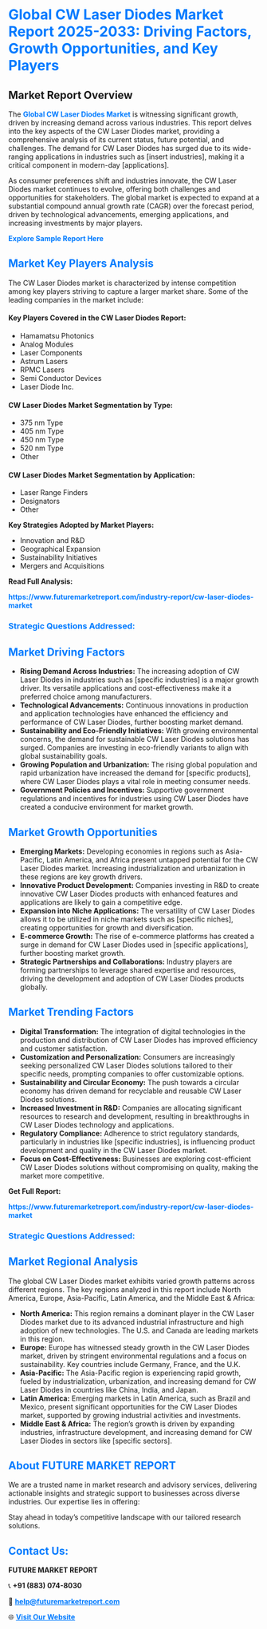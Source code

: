 <h1 style="color: #007BFF;">Global CW Laser Diodes Market Report 2025-2033: Driving Factors, Growth Opportunities, and Key Players</h1>

<section id="overview">
<h2>Market Report Overview</h2>
<p>The <a href="https://www.futuremarketreport.com/industry-report/cw-laser-diodes-market" style="color: #007BFF; text-decoration: none;"><strong>Global CW Laser Diodes Market</strong></a> is witnessing significant growth, driven by increasing demand across various industries. This report delves into the key aspects of the CW Laser Diodes market, providing a comprehensive analysis of its current status, future potential, and challenges. The demand for CW Laser Diodes has surged due to its wide-ranging applications in industries such as [insert industries], making it a critical component in modern-day [applications].</p>
<p>As consumer preferences shift and industries innovate, the CW Laser Diodes market continues to evolve, offering both challenges and opportunities for stakeholders. The global market is expected to expand at a substantial compound annual growth rate (CAGR) over the forecast period, driven by technological advancements, emerging applications, and increasing investments by major players.</p>
</section>

<section id="overview">
<p><a href="https://www.futuremarketreport.com/request-sample/reportId=115858" style="color: #007BFF; text-decoration: none;"><strong>Explore Sample Report Here</strong></a></p>
</section>

<section id="key-players">
<h2 style="color: #007BFF;">Market Key Players Analysis</h2>
<p>The CW Laser Diodes market is characterized by intense competition among key players striving to capture a larger market share. Some of the leading companies in the market include:</p>
<h4>Key Players Covered in the CW Laser Diodes Report:</h4>
<ul><li>Hamamatsu Photonics</li><li>Analog Modules</li><li>Laser Components</li><li>Astrum Lasers</li><li>RPMC Lasers</li><li>Semi Conductor Devices</li><li>Laser Diode Inc.</li></ul>
<h4>CW Laser Diodes Market Segmentation by Type:</h4>
<ul><li>375 nm Type</li><li>405 nm Type</li><li>450 nm Type</li><li>520 nm Type</li><li>Other</li></ul>

<h4>CW Laser Diodes Market Segmentation by Application:</h4>
<ul><li>Laser Range Finders</li><li>Designators</li><li>Other</li></ul>
<p><strong>Key Strategies Adopted by Market Players:</strong></p>
<ul>
<li>Innovation and R&D</li>
<li>Geographical Expansion</li>
<li>Sustainability Initiatives</li>
<li>Mergers and Acquisitions</li>
</ul>
</section>

<section>
<p><strong>Read Full Analysis: </strong></p><a href="https://www.futuremarketreport.com/industry-report/cw-laser-diodes-market" style="color: #007BFF; text-decoration: none;"><strong>https://www.futuremarketreport.com/industry-report/cw-laser-diodes-market</strong></a>
<h3 style="color: #007BFF;">Strategic Questions Addressed:</h3>
</section>

<section id="driving-factors">
<h2 style="color: #007BFF;">Market Driving Factors</h2>
<ul>
<li><strong>Rising Demand Across Industries:</strong> The increasing adoption of CW Laser Diodes in industries such as [specific industries] is a major growth driver. Its versatile applications and cost-effectiveness make it a preferred choice among manufacturers.</li>
<li><strong>Technological Advancements:</strong> Continuous innovations in production and application technologies have enhanced the efficiency and performance of CW Laser Diodes, further boosting market demand.</li>
<li><strong>Sustainability and Eco-Friendly Initiatives:</strong> With growing environmental concerns, the demand for sustainable CW Laser Diodes solutions has surged. Companies are investing in eco-friendly variants to align with global sustainability goals.</li>
<li><strong>Growing Population and Urbanization:</strong> The rising global population and rapid urbanization have increased the demand for [specific products], where CW Laser Diodes plays a vital role in meeting consumer needs.</li>
<li><strong>Government Policies and Incentives:</strong> Supportive government regulations and incentives for industries using CW Laser Diodes have created a conducive environment for market growth.</li>
</ul>
</section>

<section id="growth-opportunities">
<h2 style="color: #007BFF;">Market Growth Opportunities</h2>
<ul>
<li><strong>Emerging Markets:</strong> Developing economies in regions such as Asia-Pacific, Latin America, and Africa present untapped potential for the CW Laser Diodes market. Increasing industrialization and urbanization in these regions are key growth drivers.</li>
<li><strong>Innovative Product Development:</strong> Companies investing in R&D to create innovative CW Laser Diodes products with enhanced features and applications are likely to gain a competitive edge.</li>
<li><strong>Expansion into Niche Applications:</strong> The versatility of CW Laser Diodes allows it to be utilized in niche markets such as [specific niches], creating opportunities for growth and diversification.</li>
<li><strong>E-commerce Growth:</strong> The rise of e-commerce platforms has created a surge in demand for CW Laser Diodes used in [specific applications], further boosting market growth.</li>
<li><strong>Strategic Partnerships and Collaborations:</strong> Industry players are forming partnerships to leverage shared expertise and resources, driving the development and adoption of CW Laser Diodes products globally.</li>
</ul>
</section>

<section id="trending-factors">
<h2 style="color: #007BFF;">Market Trending Factors</h2>
<ul>
<li><strong>Digital Transformation:</strong> The integration of digital technologies in the production and distribution of CW Laser Diodes has improved efficiency and customer satisfaction.</li>
<li><strong>Customization and Personalization:</strong> Consumers are increasingly seeking personalized CW Laser Diodes solutions tailored to their specific needs, prompting companies to offer customizable options.</li>
<li><strong>Sustainability and Circular Economy:</strong> The push towards a circular economy has driven demand for recyclable and reusable CW Laser Diodes solutions.</li>
<li><strong>Increased Investment in R&D:</strong> Companies are allocating significant resources to research and development, resulting in breakthroughs in CW Laser Diodes technology and applications.</li>
<li><strong>Regulatory Compliance:</strong> Adherence to strict regulatory standards, particularly in industries like [specific industries], is influencing product development and quality in the CW Laser Diodes market.</li>
<li><strong>Focus on Cost-Effectiveness:</strong> Businesses are exploring cost-efficient CW Laser Diodes solutions without compromising on quality, making the market more competitive.</li>
</ul>
</section>

<section>
<p><strong>Get Full Report: </strong></p><a href="https://www.futuremarketreport.com/industry-report/cw-laser-diodes-market" style="color: #007BFF; text-decoration: none;"><strong>https://www.futuremarketreport.com/industry-report/cw-laser-diodes-market</strong></a>
<h3 style="color: #007BFF;">Strategic Questions Addressed:</h3>
</section>


<section id="regional-analysis">
<h2 style="color: #007BFF;">Market Regional Analysis</h2>
<p>The global CW Laser Diodes market exhibits varied growth patterns across different regions. The key regions analyzed in this report include North America, Europe, Asia-Pacific, Latin America, and the Middle East & Africa:</p>
<ul>
<li><strong>North America:</strong> This region remains a dominant player in the CW Laser Diodes market due to its advanced industrial infrastructure and high adoption of new technologies. The U.S. and Canada are leading markets in this region.</li>
<li><strong>Europe:</strong> Europe has witnessed steady growth in the CW Laser Diodes market, driven by stringent environmental regulations and a focus on sustainability. Key countries include Germany, France, and the U.K.</li>
<li><strong>Asia-Pacific:</strong> The Asia-Pacific region is experiencing rapid growth, fueled by industrialization, urbanization, and increasing demand for CW Laser Diodes in countries like China, India, and Japan.</li>
<li><strong>Latin America:</strong> Emerging markets in Latin America, such as Brazil and Mexico, present significant opportunities for the CW Laser Diodes market, supported by growing industrial activities and investments.</li>
<li><strong>Middle East & Africa:</strong> The region’s growth is driven by expanding industries, infrastructure development, and increasing demand for CW Laser Diodes in sectors like [specific sectors].</li>
</ul>
</section>

<footer>
<h2 style="color: #007BFF;">About FUTURE MARKET REPORT</h2>
<p>We are a trusted name in market research and advisory services, delivering actionable insights and strategic support to businesses across diverse industries. Our expertise lies in offering:</p>

<p>Stay ahead in today’s competitive landscape with our tailored research solutions.</p>

<h2 style="color: #007BFF;">Contact Us:</h2>
<p><strong>FUTURE MARKET REPORT</strong></p>
<p>📞 <strong>+91 (883) 074-8030</strong></p>
<p>📧 <strong><a href="mailto:help@futuremarketreport.com" style="color: #007BFF;">help@futuremarketreport.com</a></strong></p>
<p>🌐 <strong><a href="https://www.futuremarketreport.com/" style="color: #007BFF;">Visit Our Website</a></strong></p>
</footer>